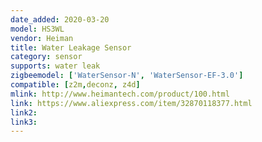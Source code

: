 ```yaml
---
date_added: 2020-03-20
model: HS3WL
vendor: Heiman
title: Water Leakage Sensor
category: sensor
supports: water leak
zigbeemodel: ['WaterSensor-N', 'WaterSensor-EF-3.0']
compatible: [z2m,deconz, z4d]
mlink: http://www.heimantech.com/product/100.html
link: https://www.aliexpress.com/item/32870118377.html
link2: 
link3: 
---
```

